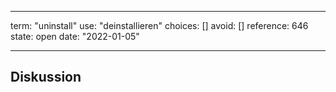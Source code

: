 
---
term:      "uninstall"
use:       "deinstallieren"
choices:   []
avoid:     []
reference: 646        
state:     open
date:      "2022-01-05"

---

## Diskussion


